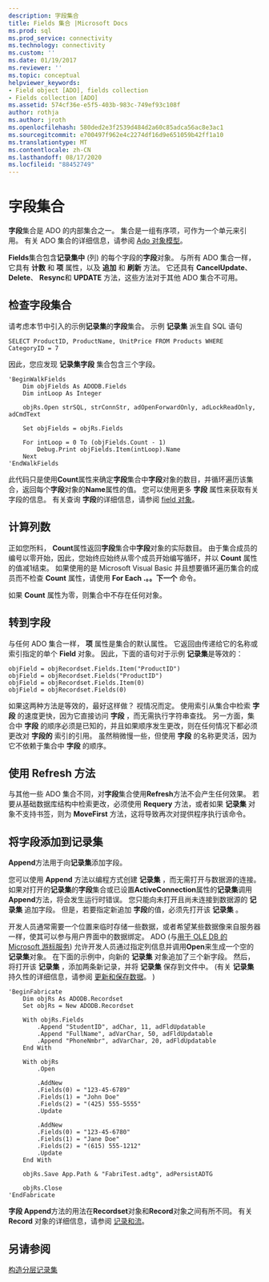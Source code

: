 ```yaml
---
description: 字段集合
title: Fields 集合 |Microsoft Docs
ms.prod: sql
ms.prod_service: connectivity
ms.technology: connectivity
ms.custom: ''
ms.date: 01/19/2017
ms.reviewer: ''
ms.topic: conceptual
helpviewer_keywords:
- Field object [ADO], fields collection
- Fields collection [ADO]
ms.assetid: 574cf36e-e5f5-403b-983c-749ef93c108f
author: rothja
ms.author: jroth
ms.openlocfilehash: 580ded2e3f2539d484d2a60c85adca56ac8e3ac1
ms.sourcegitcommit: e700497f962e4c2274df16d9e651059b42ff1a10
ms.translationtype: MT
ms.contentlocale: zh-CN
ms.lasthandoff: 08/17/2020
ms.locfileid: "88452749"
---
```

# <a name="the-fields-collection"></a>字段集合
**字段**集合是 ADO 的内部集合之一。 集合是一组有序项，可作为一个单元来引用。 有关 ADO 集合的详细信息，请参阅 [Ado 对象模型](../../../ado/guide/data/ado-objects-and-collections.md)。  
  
 **Fields**集合包含**记录集中** (列) 的每个字段的**字段**对象。 与所有 ADO 集合一样，它具有 **计数** 和 **项** 属性，以及 **追加** 和 **刷新** 方法。 它还具有 **CancelUpdate**、 **Delete**、 **Resync**和 **UPDATE** 方法，这些方法对于其他 ADO 集合不可用。  
  
## <a name="examining-the-fields-collection"></a>检查字段集合  
 请考虑本节中引入的示例**记录集**的**字段**集合。 示例 **记录集** 派生自 SQL 语句  
  
```  
SELECT ProductID, ProductName, UnitPrice FROM Products WHERE CategoryID = 7  
```  
  
 因此，您应发现 **记录集字段** 集合包含三个字段。  
  
```  
'BeginWalkFields  
    Dim objFields As ADODB.Fields  
    Dim intLoop As Integer  
  
    objRs.Open strSQL, strConnStr, adOpenForwardOnly, adLockReadOnly, adCmdText  
  
    Set objFields = objRs.Fields  
  
    For intLoop = 0 To (objFields.Count - 1)  
        Debug.Print objFields.Item(intLoop).Name  
    Next  
'EndWalkFields  
```  
  
 此代码只是使用**Count**属性来确定**字段**集合中**字段**对象的数目，并循环遍历该集合，返回每个**字段**对象的**Name**属性的值。 您可以使用更多 **字段** 属性来获取有关字段的信息。 有关查询 **字段**的详细信息，请参阅 [field 对象](../../../ado/guide/data/the-field-object.md)。  
  
## <a name="counting-columns"></a>计算列数  
 正如您所料， **Count**属性返回**字段**集合中**字段**对象的实际数目。 由于集合成员的编号以零开始，因此，您始终应始终从零个成员开始编写循环，并以 **Count** 属性的值减1结束。 如果使用的是 Microsoft Visual Basic 并且想要循环遍历集合的成员而不检查 **Count** 属性，请使用 **For Each .。。下一个** 命令。  
  
 如果 **Count** 属性为零，则集合中不存在任何对象。  
  
## <a name="getting-to-the-field"></a>转到字段  
 与任何 ADO 集合一样， **项** 属性是集合的默认属性。 它返回由传递给它的名称或索引指定的单个 **Field** 对象。 因此，下面的语句对于示例 **记录集**是等效的：  
  
```  
objField = objRecordset.Fields.Item("ProductID")  
objField = objRecordset.Fields("ProductID")  
objField = objRecordset.Fields.Item(0)  
objField = objRecordset.Fields(0)  
```  
  
 如果这两种方法是等效的，最好这样做？ 视情况而定。 使用索引从集合中检索 **字段** 的速度更快，因为它直接访问 **字段** ，而无需执行字符串查找。 另一方面，集合中 **字段** 的顺序必须是已知的，并且如果顺序发生更改，则在任何情况下都必须更改对 **字段的** 索引的引用。 虽然稍微慢一些，但使用 **字段** 的名称更灵活，因为它不依赖于集合中 **字段** 的顺序。  
  
## <a name="using-the-refresh-method"></a>使用 Refresh 方法  
 与其他一些 ADO 集合不同，对**字段**集合使用**Refresh**方法不会产生任何效果。 若要从基础数据库结构中检索更改，必须使用 **Requery** 方法，或者如果 **记录集** 对象不支持书签，则为 **MoveFirst** 方法，这将导致再次对提供程序执行该命令。  
  
## <a name="adding-fields-to-a-recordset"></a>将字段添加到记录集  
 **Append**方法用于向**记录集**添加字段。  
  
 您可以使用 **Append** 方法以编程方式创建 **记录集** ，而无需打开与数据源的连接。 如果对打开的**记录集**的**字段**集合或已设置**ActiveConnection**属性的**记录集**调用**Append**方法，将会发生运行时错误。 您只能向未打开且尚未连接到数据源的 **记录集** 追加字段。 但是，若要指定新追加 **字段**的值，必须先打开该 **记录集** 。  
  
 开发人员通常需要一个位置来临时存储一些数据，或者希望某些数据像来自服务器一样，使其可以参与用户界面中的数据绑定。 ADO (与[用于 OLE DB 的 Microsoft 游标服务](../../../ado/guide/appendixes/microsoft-cursor-service-for-ole-db-ado-service-component.md)) 允许开发人员通过指定列信息并调用**Open**来生成一个空的**记录集**对象。 在下面的示例中，向新的 **记录集** 对象追加了三个新字段。 然后，将打开该 **记录集** ，添加两条新记录，并将 **记录集** 保存到文件中。  (有关 **记录集** 持久性的详细信息，请参阅 [更新和保存数据](../../../ado/guide/data/updating-and-persisting-data.md)。 )   
  
```  
'BeginFabricate  
    Dim objRs As ADODB.Recordset  
    Set objRs = New ADODB.Recordset  
  
    With objRs.Fields  
        .Append "StudentID", adChar, 11, adFldUpdatable  
        .Append "FullName", adVarChar, 50, adFldUpdatable  
        .Append "PhoneNmbr", adVarChar, 20, adFldUpdatable  
    End With  
  
    With objRs  
        .Open  
  
        .AddNew  
        .Fields(0) = "123-45-6789"  
        .Fields(1) = "John Doe"  
        .Fields(2) = "(425) 555-5555"  
        .Update  
  
        .AddNew  
        .Fields(0) = "123-45-6780"  
        .Fields(1) = "Jane Doe"  
        .Fields(2) = "(615) 555-1212"  
        .Update  
    End With  
  
    objRs.Save App.Path & "FabriTest.adtg", adPersistADTG  
  
    objRs.Close  
'EndFabricate  
```  
  
 **字段 Append**方法的用法在**Recordset**对象和**Record**对象之间有所不同。 有关 **Record** 对象的详细信息，请参阅 [记录和流](../../../ado/guide/data/records-and-streams.md)。  
  
## <a name="see-also"></a>另请参阅  
 [构造分层记录集](../../../ado/guide/data/fabricating-hierarchical-recordsets.md)
